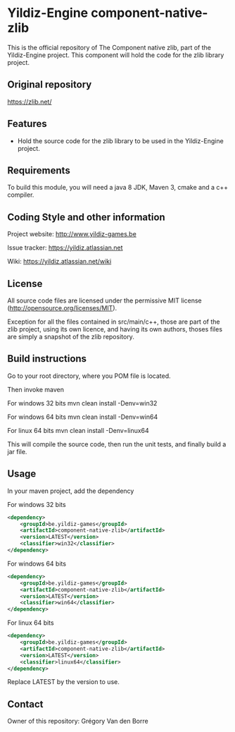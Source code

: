 # Yildiz-Engine component-native-zlib

This is the official repository of The Component native zlib, part of the Yildiz-Engine project.
This component will hold the code for the zlib library project.

## Original repository
https://zlib.net/

## Features

* Hold the source code for the zlib library to be used in the Yildiz-Engine project.

## Requirements

To build this module, you will need a java 8 JDK, Maven 3, cmake and a c++ compiler.

## Coding Style and other information

Project website:
http://www.yildiz-games.be

Issue tracker:
https://yildiz.atlassian.net

Wiki:
https://yildiz.atlassian.net/wiki

## License

All source code files are licensed under the permissive MIT license
(http://opensource.org/licenses/MIT).

Exception for all the files contained in src/main/c++, those are part of the zlib project, using its own licence, and having its own authors, thoses files are simply a snapshot of the zlib repository.

## Build instructions

Go to your root directory, where you POM file is located.

Then invoke maven

For windows 32 bits
mvn clean install -Denv=win32

For windows 64 bits
mvn clean install -Denv=win64

For linux 64 bits
mvn clean install -Denv=linux64

This will compile the source code, then run the unit tests, and finally build a jar file.

## Usage

In your maven project, add the dependency

For windows 32 bits

```xml
<dependency>
    <groupId>be.yildiz-games</groupId>
    <artifactId>component-native-zlib</artifactId>
    <version>LATEST</version>
    <classifier>win32</classifier>
</dependency>
```

For windows 64 bits

```xml
<dependency>
    <groupId>be.yildiz-games</groupId>
    <artifactId>component-native-zlib</artifactId>
    <version>LATEST</version>
    <classifier>win64</classifier>
</dependency>
```

For linux 64 bits

```xml
<dependency>
    <groupId>be.yildiz-games</groupId>
    <artifactId>component-native-zlib</artifactId>
    <version>LATEST</version>
    <classifier>linux64</classifier>
</dependency>
```
Replace LATEST by the version to use.

## Contact
Owner of this repository: Grégory Van den Borre
